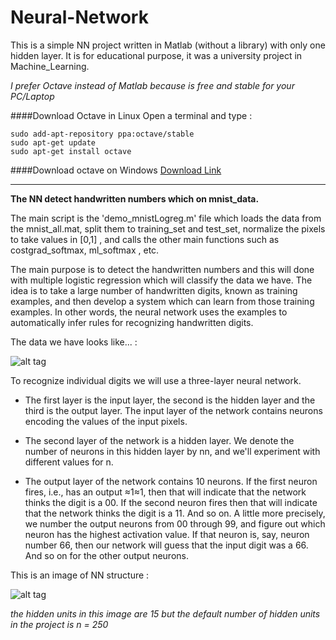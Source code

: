 # Neural-Network

This is a simple NN project written in Matlab (without a library) with only one hidden layer. 
It is for educational purpose, it was a university project in Machine_Learning.

*I prefer Octave instead of Matlab because is free and stable for your PC/Laptop*

####Download Octave in Linux
Open a terminal and type :
```
sudo add-apt-repository ppa:octave/stable
sudo apt-get update
sudo apt-get install octave
```

####Download octave on Windows
[Download Link](https://ftp.gnu.org/gnu/octave/windows/)

----

**The NN detect handwritten numbers which on mnist_data.**

The main script is the 'demo_mnistLogreg.m' file which loads the data from the mnist_all.mat, split them to training_set and test_set, normalize the pixels to take values in [0,1] , and calls the other main functions such as costgrad_softmax, ml_softmax , etc.

The main purpose is to detect the handwritten numbers and this will done with multiple logistic regression which will classify the data we have. The idea is to take a large number of handwritten digits, known as training examples, and then develop a system which can learn from those training examples. In other words, the neural network uses the examples to automatically infer rules for recognizing handwritten digits.

The data we have looks like... :

![alt tag](http://neuralnetworksanddeeplearning.com/images/mnist_100_digits.png)


To recognize individual digits we will use a three-layer neural network. 

* The first layer is the input layer, the second is the hidden layer and the third is the output layer. The input layer of the network contains neurons encoding the values of the input pixels. 

* The second layer of the network is a hidden layer. We denote the number of neurons in this hidden layer by nn, and we'll experiment with different values for n.

* The output layer of the network contains 10 neurons. If the first neuron fires, i.e., has an output ≈1≈1, then that will indicate that the network thinks the digit is a 00. If the second neuron fires then that will indicate that the network thinks the digit is a 11. And so on. A little more precisely, we number the output neurons from 00 through 99, and figure out which neuron has the highest activation value. If that neuron is, say, neuron number 66, then our network will guess that the input digit was a 66. And so on for the other output neurons.

This is an image of NN structure :

![alt tag](http://neuralnetworksanddeeplearning.com/images/tikz12.png)


*the hidden units in this image are 15 but the default number of hidden units in the project is n = 250*


